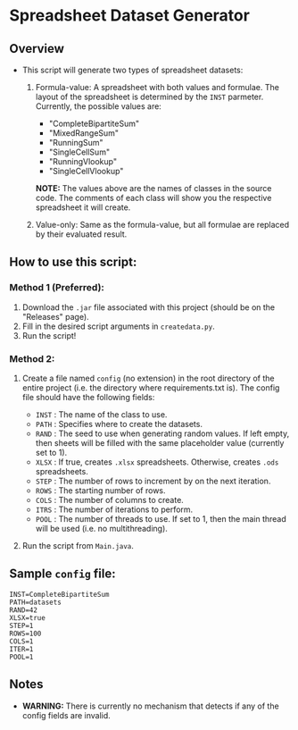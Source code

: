 # Spreadsheet Dataset Generator

## Overview
- This script will generate two types of spreadsheet datasets:
    1. Formula-value: A spreadsheet with both values and formulae. The layout of the spreadsheet is determined by the `INST` parmeter. Currently, the possible values are:
        - "CompleteBipartiteSum"
        - "MixedRangeSum"
        - "RunningSum"
        - "SingleCellSum"
        - "RunningVlookup"
        - "SingleCellVlookup"
    
        **NOTE:** The values above are the names of classes in the source code. The comments of each class will show you the respective spreadsheet it will create.

    2. Value-only: Same as the formula-value, but all formulae are replaced by their evaluated result.

## How to use this script:

### Method 1 (Preferred):
1. Download the `.jar` file associated with this project (should be on the "Releases" page).
2. Fill in the desired script arguments in `createdata.py`.
3. Run the script!

### Method 2:
1. Create a file named `config` (no extension) in the root directory of the entire project (i.e. the directory where requirements.txt is). The config file should have the following fields:
    - `INST`  : The name of the class to use.
    - `PATH`  : Specifies where to create the datasets.
    - `RAND`  : The seed to use when generating random values. If left empty, then sheets will be filled with the same placeholder value (currently set to 1).
    - `XLSX`  : If true, creates `.xlsx` spreadsheets. Otherwise, creates `.ods` spreadsheets.
    - `STEP`  : The number of rows to increment by on the next iteration.
    - `ROWS`  : The starting number of rows.
    - `COLS`  : The number of columns to create.
    - `ITRS`  : The number of iterations to perform.
    - `POOL`  : The number of threads to use. If set to 1, then the main thread will be used (i.e. no multithreading).

2. Run the script from `Main.java`.

## Sample `config` file:
```
INST=CompleteBipartiteSum
PATH=datasets
RAND=42
XLSX=true
STEP=1
ROWS=100
COLS=1
ITER=1
POOL=1
```

## Notes
- **WARNING:** There is currently no mechanism that detects if any of the config fields are invalid.
